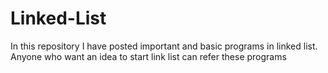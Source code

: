 # Linked-List
In this repository I have posted important and basic programs in linked list. Anyone who want an idea to start link list can refer these programs 
